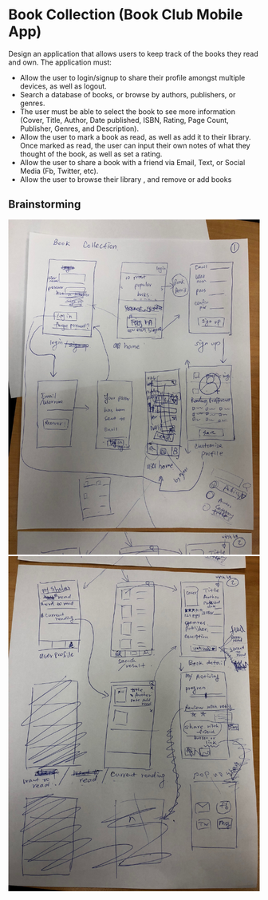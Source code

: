 # Book Collection (Book Club Mobile App)

Design an application that allows users to keep track of the books they read and own.
The application must: 

- Allow the user to login/signup to share their profile amongst multiple devices, as well as logout.
- Search a database of books, or browse by authors, publishers, or genres.
- The user must be able to select the book to see more information (Cover, Title, Author, Date published, ISBN, Rating, Page Count, Publisher, Genres, and Description).
- Allow the user to mark a book as read, as well as add it to their library. Once marked as read, the user can input their own notes of what they thought of the book, as well as set a rating.
- Allow the user to share a book with a friend via Email, Text, or Social Media (Fb, Twitter, etc).
- Allow the user to browse their library , and remove or add books

## Brainstorming

![conceptImage](https://github.com/mgellakkis/SketchBookCollection/blob/master/images/1.JPG)
![conceptImage](https://github.com/mgellakkis/SketchBookCollection/blob/master/images/2.JPG)
